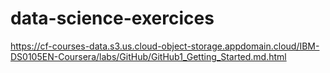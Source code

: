 # data-science-exercices
https://cf-courses-data.s3.us.cloud-object-storage.appdomain.cloud/IBM-DS0105EN-Coursera/labs/GitHub/GitHub1_Getting_Started.md.html
